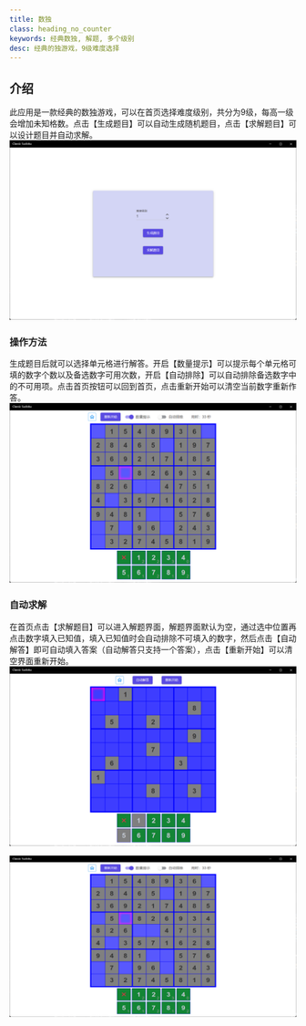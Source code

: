 ```yaml
---
title: 数独
class: heading_no_counter
keywords: 经典数独, 解题, 多个级别
desc: 经典的独游戏，9级难度选择
---
```


## 介绍
此应用是一款经典的数独游戏，可以在首页选择难度级别，共分为9级，每高一级会增加未知格数。点击【生成题目】可以自动生成随机题目，点击【求解题目】可以设计题目并自动求解。
![数独1](../assets/images/sudoku1.png)

### 操作方法 

生成题目后就可以选择单元格进行解答。开启【数量提示】可以提示每个单元格可填的数字个数以及备选数字可用次数，开启【自动排除】可以自动排除备选数字中的不可用项。点击首页按钮可以回到首页，点击重新开始可以清空当前数字重新作答。
![数独1](../assets/images/sudoku2.png)

### 自动求解
在首页点击【求解题目】可以进入解题界面，解题界面默认为空，通过选中位置再点击数字填入已知值，填入已知值时会自动排除不可填入的数字，然后点击【自动解答】即可自动填入答案（自动解答只支持一个答案），点击【重新开始】可以清空界面重新开始。
![数独1](../assets/images/sudoku3.png)


![数独1](../assets/images/sudoku4.png)


